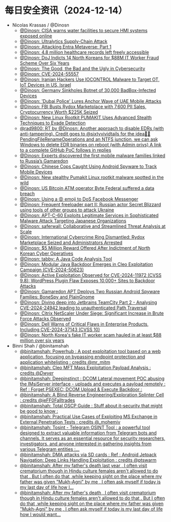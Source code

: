 # 每日安全资讯（2024-12-14）

- Nicolas Krassas / @Dinosn
  - [@Dinosn: CISA warns water facilities to secure HMI systems exposed online](https://twitter.com/Dinosn/status/1867655440915738967)
  - [@Dinosn: Ultralytics Supply-Chain Attack](https://twitter.com/Dinosn/status/1867644069729775641)
  - [@Dinosn: Attacking Entra Metaverse: Part 1](https://twitter.com/Dinosn/status/1867643842356289886)
  - [@Dinosn: 4.8 million healthcare records left freely accessible](https://twitter.com/Dinosn/status/1867636080603746495)
  - [@Dinosn: DoJ Indicts 14 North Koreans for $88M IT Worker Fraud Scheme Over Six Years](https://twitter.com/Dinosn/status/1867635914991972579)
  - [@Dinosn: The Good, the Bad and the Ugly in Cybersecurity](https://twitter.com/Dinosn/status/1867593134978326921)
  - [@Dinosn: CVE-2024-55557](https://twitter.com/Dinosn/status/1867546916843610534)
  - [@Dinosn: Iranian Hackers Use IOCONTROL Malware to Target OT, IoT Devices in US, Israel](https://twitter.com/Dinosn/status/1867546148254224556)
  - [@Dinosn: Germany Sinkholes Botnet of 30,000 BadBox-Infected Devices](https://twitter.com/Dinosn/status/1867545904556679501)
  - [@Dinosn: 'Dubai Police' Lures Anchor Wave of UAE Mobile Attacks](https://twitter.com/Dinosn/status/1867545822055072029)
  - [@Dinosn: FBI Busts Rydox Marketplace with 7,600 PII Sales, Cryptocurrency Worth $225K Seized](https://twitter.com/Dinosn/status/1867545768162119701)
  - [@Dinosn: New Linux Rootkit PUMAKIT Uses Advanced Stealth Techniques to Evade Detection](https://twitter.com/Dinosn/status/1867512656145367379)
  - [@rad9800: RT by @Dinosn: Another approach to disable EDRs (with anti-tampering). Credit goes to @sixtyvividtails for the idea🧙‍♂️ PendingFileRenameOperations and an NTFS junction, we can ask Windows to delete EDR binaries on reboot (with Admin privs) A link to a complete GitHub PoC follows in replies](https://twitter.com/rad9800/status/1867511624149741828)
  - [@Dinosn: Experts discovered the first mobile malware families linked to Russia’s Gamaredon](https://twitter.com/Dinosn/status/1867491532502446587)
  - [@Dinosn: Chinese Cops Caught Using Android Spyware to Track Mobile Devices](https://twitter.com/Dinosn/status/1867444755530920394)
  - [@Dinosn: New stealthy Pumakit Linux rootkit malware spotted in the wild](https://twitter.com/Dinosn/status/1867444690003362038)
  - [@Dinosn: US Bitcoin ATM operator Byte Federal suffered a data breach](https://twitter.com/Dinosn/status/1867444622902866312)
  - [@Dinosn: Using a 😡 emoji to DoS Facebook Messenger](https://twitter.com/Dinosn/status/1867444504493445548)
  - [@Dinosn: Frequent freeloader part II: Russian actor Secret Blizzard using tools of other groups to attack Ukraine](https://twitter.com/Dinosn/status/1867444256958284096)
  - [@Dinosn: APT-C-60 Exploits Legitimate Services in Sophisticated Malware Attack Targeting Japanese Organizations](https://twitter.com/Dinosn/status/1867444147029946483)
  - [@Dinosn: saferwall: Collaborative and Streamlined Threat Analysis at Scale](https://twitter.com/Dinosn/status/1867444053991968882)
  - [@Dinosn: International Cybercrime Ring Dismantled: Rydox Marketplace Seized and Administrators Arrested](https://twitter.com/Dinosn/status/1867443959582114229)
  - [@Dinosn: $5 Million Reward Offered After Indictment of North Korean Cyber Operatives](https://twitter.com/Dinosn/status/1867443882151321721)
  - [@Dinosn: tabby: A Java Code Analysis Tool](https://twitter.com/Dinosn/status/1867443808855622027)
  - [@Dinosn: Modular Java Backdoor Emerges in Cleo Exploitation Campaign (CVE-2024-50623)](https://twitter.com/Dinosn/status/1867443736889958738)
  - [@Dinosn: Active Exploitation Observed for CVE-2024-11972 (CVSS 9.8): WordPress Plugin Flaw Exposes 10,000+ Sites to Backdoor Attacks](https://twitter.com/Dinosn/status/1867443632355131394)
  - [@Dinosn: Gamaredon APT Deploys Two Russian Android Spyware Families: BoneSpy and PlainGnome](https://twitter.com/Dinosn/status/1867443560569536753)
  - [@Dinosn: Diving deep into Jetbrains TeamCity Part 2 - Analysing CVE-2024-24942 leading to unauthenticated Path Traversal](https://twitter.com/Dinosn/status/1867443454030057511)
  - [@Dinosn: Citrix NetScaler Under Siege: Significant Increase in Brute Force Attacks Observed](https://twitter.com/Dinosn/status/1867443375961497606)
  - [@Dinosn: Dell Warns of Critical Flaws in Enterprise Products, Including CVE-2024-37143 (CVSS 10)](https://twitter.com/Dinosn/status/1867443054581256527)
  - [@Dinosn: North Korea's fake IT worker scam hauled in at least $88 million over six years](https://twitter.com/Dinosn/status/1867442848494141537)
- Binni Shah / @binitamshah
  - [@binitamshah: Powerhub : A post exploitation tool based on a web application, focusing on bypassing endpoint protection and application whitelisting :  credits @mr_mitm](https://twitter.com/binitamshah/status/1867594468662423902)
  - [@binitamshah: Cleo MFT Mass Exploitation Payload Analysis :  credits @_Dwyer_](https://twitter.com/binitamshah/status/1867588347033776598)
  - [@binitamshah: Deepinstinct : DCOM Lateral movement POC abusing the IMsiServer interface - uploads and executes a payload remotely :  Ref : Forget PSEXEC: DCOM Upload & Execute Backdoor :](https://twitter.com/binitamshah/status/1867586767202943303)
  - [@binitamshah: A Blind Reverse Engineering/Exploration Splinter Cell :  credits @jeFF0Falltrades](https://twitter.com/binitamshah/status/1867585760888860950)
  - [@binitamshah: Total OSCP Guide :  Stuff about it-security that might be good to know :](https://twitter.com/binitamshah/status/1867583558837318116)
  - [@binitamshah: Practical Use Cases of Exploiting MS Exchange in External Penetration Tests :  credits @_mohemiv](https://twitter.com/binitamshah/status/1867579616019485007)
  - [@binitamshah: Tosint - Telegram OSINT Tool : a powerful tool designed to extract valuable information from Telegram bots and channels. It serves as an essential resource for security researchers, investigators, and anyone interested in gathering insights from various Telegram entities :…](https://twitter.com/binitamshah/status/1867578779989946692)
  - [@binitamshah: DMA attacks via SD cards :  Ref : Android Jetpack Navigation: Deep Links Handling Exploitation :  credits @ptswarm](https://twitter.com/binitamshah/status/1867577103434313807)
  - [@binitamshah: After my father's death last year , I often visit crematorium though in Hindu culture females aren't allowed to do that . But I often do that ,while keeping sight on the place where my father was given "Mukh-Agni" by me , I often ask myself if today is my last day of life how I…](https://twitter.com/binitamshah/status/1867570046538854660)
  - [@binitamshah: After my father's death , I often visit crematorium though in Hindu culture females aren't allowed to do that . But I often do that ,while keeping sight on the place where my father was given "Mukh-Agni" by me , I often ask myself if today is my last day of life how I would want…](https://twitter.com/binitamshah/status/1867567720784703530)
